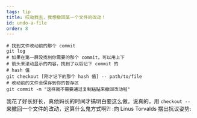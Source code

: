 ```yaml
---
tags: tip
title: 哎呦我去，我想撤回某一个文件的改动！
id: undo-a-file
order: 8
---
```


```git
# 找到文件改动前的那个 commit
git log
# 如果在第一屏没找到你需要的那个 commit，可以用上下
# 箭头来滚动显示的内容，找到了以后记下 commit 的 
# hash 值
git checkout [刚才记下的那个 hash 值] -- path/to/file
# 改动前的文件会保存到你的暂存区
git commit -m "这样就不需要通过复制粘贴来撤回改动啦"
```

我花了好长好长，真他妈长的时间才搞明白要这么做。说真的，用 `checkout --` 来撤回一个文件的改动，这算什么鬼方式啊?! :向 Linus Torvalds 摆出抗议姿势:
